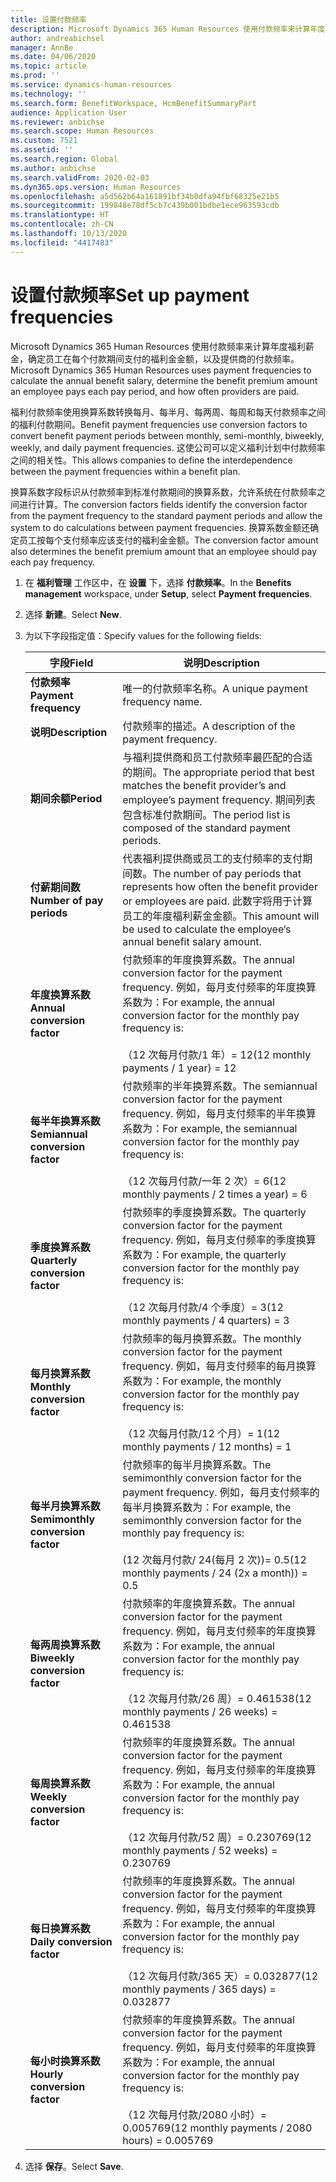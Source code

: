 ```yaml
---
title: 设置付款频率
description: Microsoft Dynamics 365 Human Resources 使用付款频率来计算年度福利薪金，确定员工在每个付款期间支付的福利金金额，以及提供商的付款频率。
author: andreabichsel
manager: AnnBe
ms.date: 04/06/2020
ms.topic: article
ms.prod: ''
ms.service: dynamics-human-resources
ms.technology: ''
ms.search.form: BenefitWorkspace, HcmBenefitSummaryPart
audience: Application User
ms.reviewer: anbichse
ms.search.scope: Human Resources
ms.custom: 7521
ms.assetid: ''
ms.search.region: Global
ms.author: anbichse
ms.search.validFrom: 2020-02-03
ms.dyn365.ops.version: Human Resources
ms.openlocfilehash: a5d562b64a161891bf34b0dfa94fbf68325e21b5
ms.sourcegitcommit: 199848e78df5cb7c439b001bdbe1ece963593cdb
ms.translationtype: HT
ms.contentlocale: zh-CN
ms.lasthandoff: 10/13/2020
ms.locfileid: "4417483"
---
```

# <a name="set-up-payment-frequencies"></a><span data-ttu-id="7daaa-103">设置付款频率</span><span class="sxs-lookup"><span data-stu-id="7daaa-103">Set up payment frequencies</span></span>

<span data-ttu-id="7daaa-104">Microsoft Dynamics 365 Human Resources 使用付款频率来计算年度福利薪金，确定员工在每个付款期间支付的福利金金额，以及提供商的付款频率。</span><span class="sxs-lookup"><span data-stu-id="7daaa-104">Microsoft Dynamics 365 Human Resources uses payment frequencies to calculate the annual benefit salary, determine the benefit premium amount an employee pays each pay period, and how often providers are paid.</span></span>

<span data-ttu-id="7daaa-105">福利付款频率使用换算系数转换每月、每半月、每两周、每周和每天付款频率之间的福利付款期间。</span><span class="sxs-lookup"><span data-stu-id="7daaa-105">Benefit payment frequencies use conversion factors to convert benefit payment periods between monthly, semi-monthly, biweekly, weekly, and daily payment frequencies.</span></span> <span data-ttu-id="7daaa-106">这使公司可以定义福利计划中付款频率之间的相关性。</span><span class="sxs-lookup"><span data-stu-id="7daaa-106">This allows companies to define the interdependence between the payment frequencies within a benefit plan.</span></span>

<span data-ttu-id="7daaa-107">换算系数字段标识从付款频率到标准付款期间的换算系数，允许系统在付款频率之间进行计算。</span><span class="sxs-lookup"><span data-stu-id="7daaa-107">The conversion factors fields identify the conversion factor from the payment frequency to the standard payment periods and allow the system to do calculations between payment frequencies.</span></span> <span data-ttu-id="7daaa-108">换算系数金额还确定员工按每个支付频率应该支付的福利金金额。</span><span class="sxs-lookup"><span data-stu-id="7daaa-108">The conversion factor amount also determines the benefit premium amount that an employee should pay each pay frequency.</span></span>

1. <span data-ttu-id="7daaa-109">在 **福利管理** 工作区中，在 **设置** 下，选择 **付款频率**。</span><span class="sxs-lookup"><span data-stu-id="7daaa-109">In the **Benefits management** workspace, under **Setup**, select **Payment frequencies**.</span></span>

2. <span data-ttu-id="7daaa-110">选择 **新建**。</span><span class="sxs-lookup"><span data-stu-id="7daaa-110">Select **New**.</span></span>

3. <span data-ttu-id="7daaa-111">为以下字段指定值：</span><span class="sxs-lookup"><span data-stu-id="7daaa-111">Specify values for the following fields:</span></span>

   | <span data-ttu-id="7daaa-112">字段</span><span class="sxs-lookup"><span data-stu-id="7daaa-112">Field</span></span> | <span data-ttu-id="7daaa-113">说明</span><span class="sxs-lookup"><span data-stu-id="7daaa-113">Description</span></span> |
   | --- | --- |
   | <span data-ttu-id="7daaa-114">**付款频率**</span><span class="sxs-lookup"><span data-stu-id="7daaa-114">**Payment frequency**</span></span> | <span data-ttu-id="7daaa-115">唯一的付款频率名称。</span><span class="sxs-lookup"><span data-stu-id="7daaa-115">A unique payment frequency name.</span></span> |
   | <span data-ttu-id="7daaa-116">**说明**</span><span class="sxs-lookup"><span data-stu-id="7daaa-116">**Description**</span></span> | <span data-ttu-id="7daaa-117">付款频率的描述。</span><span class="sxs-lookup"><span data-stu-id="7daaa-117">A description of the payment frequency.</span></span> |
   | <span data-ttu-id="7daaa-118">**期间余额**</span><span class="sxs-lookup"><span data-stu-id="7daaa-118">**Period**</span></span> | <span data-ttu-id="7daaa-119">与福利提供商和员工付款频率最匹配的合适的期间。</span><span class="sxs-lookup"><span data-stu-id="7daaa-119">The appropriate period that best matches the benefit provider’s and employee’s payment frequency.</span></span> <span data-ttu-id="7daaa-120">期间列表包含标准付款期间。</span><span class="sxs-lookup"><span data-stu-id="7daaa-120">The period list is composed of the standard payment periods.</span></span> |
   | <span data-ttu-id="7daaa-121">**付薪期间数**</span><span class="sxs-lookup"><span data-stu-id="7daaa-121">**Number of pay periods**</span></span> | <span data-ttu-id="7daaa-122">代表福利提供商或员工的支付频率的支付期间数。</span><span class="sxs-lookup"><span data-stu-id="7daaa-122">The number of pay periods that represents how often the benefit provider or employees are paid.</span></span> <span data-ttu-id="7daaa-123">此数字将用于计算员工的年度福利薪金金额。</span><span class="sxs-lookup"><span data-stu-id="7daaa-123">This amount will be used to calculate the employee‘s annual benefit salary amount.</span></span> |
   | <span data-ttu-id="7daaa-124">**年度换算系数**</span><span class="sxs-lookup"><span data-stu-id="7daaa-124">**Annual conversion factor**</span></span> | <span data-ttu-id="7daaa-125">付款频率的年度换算系数。</span><span class="sxs-lookup"><span data-stu-id="7daaa-125">The annual conversion factor for the payment frequency.</span></span> <span data-ttu-id="7daaa-126">例如，每月支付频率的年度换算系数为：</span><span class="sxs-lookup"><span data-stu-id="7daaa-126">For example, the annual conversion factor for the monthly pay frequency is:</span></span> </br></br><span data-ttu-id="7daaa-127">（12 次每月付款/1 年）= 12</span><span class="sxs-lookup"><span data-stu-id="7daaa-127">(12 monthly payments / 1 year) = 12</span></span> |
   | <span data-ttu-id="7daaa-128">**每半年换算系数**</span><span class="sxs-lookup"><span data-stu-id="7daaa-128">**Semiannual conversion factor**</span></span> | <span data-ttu-id="7daaa-129">付款频率的半年换算系数。</span><span class="sxs-lookup"><span data-stu-id="7daaa-129">The semiannual conversion factor for the payment frequency.</span></span> <span data-ttu-id="7daaa-130">例如，每月支付频率的半年换算系数为：</span><span class="sxs-lookup"><span data-stu-id="7daaa-130">For example, the semiannual conversion factor for the monthly pay frequency is:</span></span> </br></br><span data-ttu-id="7daaa-131">（12 次每月付款/一年 2 次）= 6</span><span class="sxs-lookup"><span data-stu-id="7daaa-131">(12 monthly payments / 2 times a year) = 6</span></span> |
   | <span data-ttu-id="7daaa-132">**季度换算系数**</span><span class="sxs-lookup"><span data-stu-id="7daaa-132">**Quarterly conversion factor**</span></span> | <span data-ttu-id="7daaa-133">付款频率的季度换算系数。</span><span class="sxs-lookup"><span data-stu-id="7daaa-133">The quarterly conversion factor for the payment frequency.</span></span> <span data-ttu-id="7daaa-134">例如，每月支付频率的季度换算系数为：</span><span class="sxs-lookup"><span data-stu-id="7daaa-134">For example, the quarterly conversion factor for the monthly pay frequency is:</span></span> </br></br><span data-ttu-id="7daaa-135">（12 次每月付款/4 个季度）= 3</span><span class="sxs-lookup"><span data-stu-id="7daaa-135">(12 monthly payments / 4 quarters) = 3</span></span> |
   | <span data-ttu-id="7daaa-136">**每月换算系数**</span><span class="sxs-lookup"><span data-stu-id="7daaa-136">**Monthly conversion factor**</span></span> | <span data-ttu-id="7daaa-137">付款频率的每月换算系数。</span><span class="sxs-lookup"><span data-stu-id="7daaa-137">The monthly conversion factor for the payment frequency.</span></span> <span data-ttu-id="7daaa-138">例如，每月支付频率的每月换算系数为：</span><span class="sxs-lookup"><span data-stu-id="7daaa-138">For example, the monthly conversion factor for the monthly pay frequency is:</span></span> </br></br><span data-ttu-id="7daaa-139">（12 次每月付款/12 个月）= 1</span><span class="sxs-lookup"><span data-stu-id="7daaa-139">(12 monthly payments / 12 months) = 1</span></span> |
   | <span data-ttu-id="7daaa-140">**每半月换算系数**</span><span class="sxs-lookup"><span data-stu-id="7daaa-140">**Semimonthly conversion factor**</span></span> | <span data-ttu-id="7daaa-141">付款频率的每半月换算系数。</span><span class="sxs-lookup"><span data-stu-id="7daaa-141">The semimonthly conversion factor for the payment frequency.</span></span> <span data-ttu-id="7daaa-142">例如，每月支付频率的每半月换算系数为：</span><span class="sxs-lookup"><span data-stu-id="7daaa-142">For example, the semimonthly conversion factor for the monthly pay frequency is:</span></span> </br></br><span data-ttu-id="7daaa-143">(12 次每月付款/ 24(每月 2 次))= 0.5</span><span class="sxs-lookup"><span data-stu-id="7daaa-143">(12 monthly payments / 24 (2x a month)) = 0.5</span></span> | 
   | <span data-ttu-id="7daaa-144">**每两周换算系数**</span><span class="sxs-lookup"><span data-stu-id="7daaa-144">**Biweekly conversion factor**</span></span> | <span data-ttu-id="7daaa-145">付款频率的年度换算系数。</span><span class="sxs-lookup"><span data-stu-id="7daaa-145">The annual conversion factor for the payment frequency.</span></span> <span data-ttu-id="7daaa-146">例如，每月支付频率的年度换算系数为：</span><span class="sxs-lookup"><span data-stu-id="7daaa-146">For example, the annual conversion factor for the monthly pay frequency is:</span></span> </br></br><span data-ttu-id="7daaa-147">（12 次每月付款/26 周）= 0.461538</span><span class="sxs-lookup"><span data-stu-id="7daaa-147">(12 monthly payments / 26 weeks) = 0.461538</span></span> |
   | <span data-ttu-id="7daaa-148">**每周换算系数**</span><span class="sxs-lookup"><span data-stu-id="7daaa-148">**Weekly conversion factor**</span></span> | <span data-ttu-id="7daaa-149">付款频率的年度换算系数。</span><span class="sxs-lookup"><span data-stu-id="7daaa-149">The annual conversion factor for the payment frequency.</span></span> <span data-ttu-id="7daaa-150">例如，每月支付频率的年度换算系数为：</span><span class="sxs-lookup"><span data-stu-id="7daaa-150">For example, the annual conversion factor for the monthly pay frequency is:</span></span> </br></br><span data-ttu-id="7daaa-151">（12 次每月付款/52 周）= 0.230769</span><span class="sxs-lookup"><span data-stu-id="7daaa-151">(12 monthly payments / 52 weeks) = 0.230769</span></span> |
   | <span data-ttu-id="7daaa-152">**每日换算系数**</span><span class="sxs-lookup"><span data-stu-id="7daaa-152">**Daily conversion factor**</span></span> | <span data-ttu-id="7daaa-153">付款频率的年度换算系数。</span><span class="sxs-lookup"><span data-stu-id="7daaa-153">The annual conversion factor for the payment frequency.</span></span> <span data-ttu-id="7daaa-154">例如，每月支付频率的年度换算系数为：</span><span class="sxs-lookup"><span data-stu-id="7daaa-154">For example, the annual conversion factor for the monthly pay frequency is:</span></span> </br></br><span data-ttu-id="7daaa-155">（12 次每月付款/365 天）= 0.032877</span><span class="sxs-lookup"><span data-stu-id="7daaa-155">(12 monthly payments / 365 days) = 0.032877</span></span> |
   | <span data-ttu-id="7daaa-156">**每小时换算系数**</span><span class="sxs-lookup"><span data-stu-id="7daaa-156">**Hourly conversion factor**</span></span> | <span data-ttu-id="7daaa-157">付款频率的年度换算系数。</span><span class="sxs-lookup"><span data-stu-id="7daaa-157">The annual conversion factor for the payment frequency.</span></span> <span data-ttu-id="7daaa-158">例如，每月支付频率的年度换算系数为：</span><span class="sxs-lookup"><span data-stu-id="7daaa-158">For example, the annual conversion factor for the monthly pay frequency is:</span></span> </br></br><span data-ttu-id="7daaa-159">（12 次每月付款/2080 小时）= 0.005769</span><span class="sxs-lookup"><span data-stu-id="7daaa-159">(12 monthly payments / 2080 hours) = 0.005769</span></span>

4. <span data-ttu-id="7daaa-160">选择 **保存**。</span><span class="sxs-lookup"><span data-stu-id="7daaa-160">Select **Save**.</span></span> 
